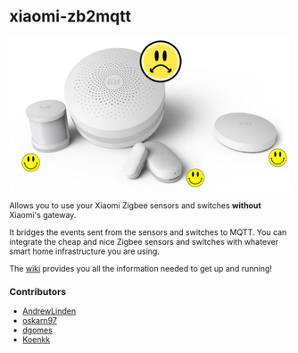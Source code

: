 # xiaomi-zb2mqtt
![Some Xiaomi sensors](xiaomi.png)

Allows you to use your Xiaomi Zigbee sensors and switches **without** Xiaomi's gateway.

It bridges the events sent from the sensors and switches to MQTT. You can integrate the cheap and nice Zigbee sensors and switches with whatever smart home infrastructure you are using.

The [wiki](https://github.com/Koenkk/xiaomi-zb2mqtt/wiki) provides you all the information needed to get up and running!

### Contributors
* [AndrewLinden](https://github.com/AndrewLinden)
* [oskarn97](https://github.com/oskarn97)
* [dgomes](https://github.com/dgomes)
* [Koenkk](https://github.com/Koenk)
